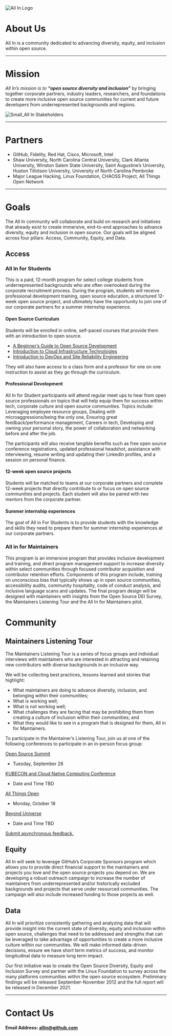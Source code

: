
![All In Logo](https://user-images.githubusercontent.com/70516588/134222074-ba65245b-1779-4f02-9d13-58c744d00ddf.png)

# About Us
All In is a community dedicated to advancing diversity, equity, and inclusion within open source.  

---

# Mission
_All In’s mission is to  **“open source diversity and inclusion”**_ by bringing together corporate partners, industry leaders, researchers, and foundations to create more inclusive open source communities for current and future developers from underrepresented backgrounds and regions.

![Small_All In Stakeholders](https://user-images.githubusercontent.com/70516588/134222646-c480d2dd-a138-4741-867e-25291481f0db.png)

---

# Partners
- GitHub, Fidelity, Red Hat, Cisco, Microsoft, Intel
- Shaw University, North Carolina Central University, Clark Atlanta University, Winston Salem State University, Saint Augustine’s University, Huston Tillotson University, University of North Carolina Pembroke
- Major League Hacking, Linux Foundation, CHAOSS Project, All Things Open Network

---

# Goals
The All In community will collaborate and build on research and initiatives that already exist to create immersive, end-to-end approaches to advance diversity, equity and inclusion in open source. Our goals will be aligned across four pillars: Access, Community, Equity, and Data.

## Access

### All In for Students 
This is a paid, 12-month program for select college students from underrepresented backgrounds who are often overlooked during the corporate recruitment process. During the program, students will receive professional development training, open source education, a structured 12-week open source project, and ultimately have the opportunity to join one of our corporate partners for a summer internship experience.

#### Open Source Curriculum
Students will be enrolled in online, self-paced courses that provide them with an introduction to open source.
- [A Beginner’s Guide to Open Source Development](https://training.linuxfoundation.org/training/beginners-guide-open-source-software-development/)
- [Introduction to Cloud Infrastructure Technologies](https://training.linuxfoundation.org/training/introduction-to-cloud-infrastructure-technologies/) 
- [Introduction to DevOps and Site Reliability Engineering](https://training.linuxfoundation.org/training/introduction-to-devops-and-site-reliability-engineering-lfs162/)

They will also have access to a class form and a professor for one on one instruction to assist as they go through the curriculum.
 
#### Professional Development
All In for Student participants will attend regular meet ups to hear from open source professionals on topics that will help equip them for success within tech, corporate culture and open source communities. Topics include: Leveraging employee resource groups, Dealing with microaggressions/being the only one, Ensuring great feedback/performance management, Careers in tech, Developing and owning your personal story, the power of collaboration and networking before and after the job. 
 
The participants will also receive tangible benefits such as free open source conference registrations, updated professional headshot, assistance with interviewing, resume writing and updating their LinkedIn profiles, and a session on personal finance. 
 
#### 12-week open source projects
Students will be matched to teams at our corporate partners and complete 12-week projects that directly contribute to or focus on open source communities and projects. Each student will also be paired with two mentors from the corporate partner.
 
#### Summer internship experiences
The goal of All in For Students is to provide students with the knowledge and skills they need to prepare them for summer internship experiences at our corporate partners. 

### All in for Maintainers
This program is an immersive program that provides inclusive development and training, and direct program management support to increase diversity within select communities through focused contributor acquisition and contributor retention efforts. Components of this program include, training on unconscious bias that typically shows up in open source communities, accessibility audits, community hospitality, code of conduct analysis, and inclusive language scans and updates. The final program design will be designed with maintainers with insights from the Open Source DEI Survey, the Maintainers Listening Tour and the All In for Maintainers pilot.

# Community
## Maintainers Listening Tour
The Maintainers Listening Tour is a series of focus groups and individual interviews with maintainers who are interested in attracting and retaining new contributors with diverse backgrounds in an inclusive way. 

We will be collecting best practices, lessons learned and stories that highlight:
- What maintainers are doing to advance diversity, inclusion, and belonging within their communities;
- What is working well;
- What is not working well;
- What challenges they are facing that may be prohibiting them from creating a culture of inclusion within their communities; and 
- What they would like to see in a program that is designed for them, All in for Maintainers.

To participate in the Maintainer’s Listening Tour, join us at one of the following conferences to participate in an in-person focus group: 

[Open Source Summit](https://osselc21.sched.com/event/nCpS)
- Tuesday, September 28

[KUBECON and Cloud Native Computing Conference](https://events.linuxfoundation.org/kubecon-cloudnativecon-north-america/)
- Date and Time TBD

[All Things Open](https://2021.allthingsopen.org/)
- Monday, October 18 

[Beyond Universe](https://githubuniverse.com/) 
- Date and Time TBD

[Submit asynchronous feedback.](link)

## Equity
All In will seek to leverage GitHub’s Corporate Sponsors program which allows you to provide direct financial support to the maintainers and projects you love and the open source projects you depend on. We are developing a robust outreach campaign to increase the number of maintainers from underrepresented and/or historically excluded backgrounds and projects that serve under resourced communities. The campaign will also include increased funding to those projects as well.

## Data
All In will prioritize consistently gathering and analyzing data that will provide insight into the current state of diversity, equity and inclusion within open source, challenges that need to be addressed and strengths that can be leveraged to take advantage of opportunities to create a more inclusive culture within our communities. We will make informed data-driven decisions, ensure we have short term metrics of success, and monitor longitudinal data to measure long term impact. 

Our first initiative was to create the Open Source Diversity, Equity and Inclusion Survey and partner with the Linux Foundation to survey across the many platforms communities within the open source ecosystem. Preliminary findings will be released September-November 2012 and the full report will be released in December 2021. 

---

# Contact Us

#### Email Address: allin@github.com



